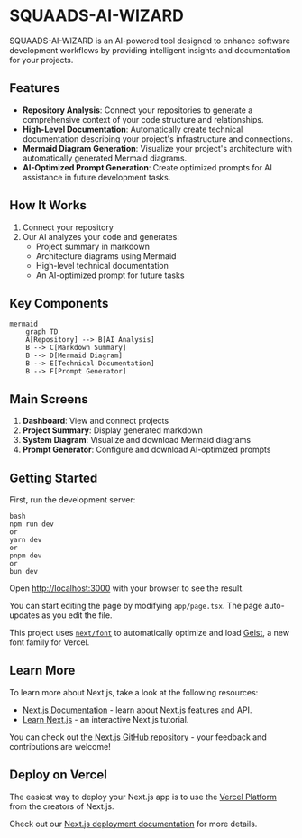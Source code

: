 # SQUAADS-AI-WIZARD

SQUAADS-AI-WIZARD is an AI-powered tool designed to enhance software development workflows by providing intelligent insights and documentation for your projects.

## Features

- **Repository Analysis**: Connect your repositories to generate a comprehensive context of your code structure and relationships.
- **High-Level Documentation**: Automatically create technical documentation describing your project's infrastructure and connections.
- **Mermaid Diagram Generation**: Visualize your project's architecture with automatically generated Mermaid diagrams.
- **AI-Optimized Prompt Generation**: Create optimized prompts for AI assistance in future development tasks.

## How It Works

1. Connect your repository
2. Our AI analyzes your code and generates:
   - Project summary in markdown
   - Architecture diagrams using Mermaid
   - High-level technical documentation
   - An AI-optimized prompt for future tasks

## Key Components
```
mermaid
    graph TD
    A[Repository] --> B[AI Analysis]
    B --> C[Markdown Summary]
    B --> D[Mermaid Diagram]
    B --> E[Technical Documentation]
    B --> F[Prompt Generator]
```

## Main Screens

1. **Dashboard**: View and connect projects
2. **Project Summary**: Display generated markdown
3. **System Diagram**: Visualize and download Mermaid diagrams
4. **Prompt Generator**: Configure and download AI-optimized prompts

## Getting Started

First, run the development server:
```
bash
npm run dev
or
yarn dev
or
pnpm dev
or
bun dev
```

Open [http://localhost:3000](http://localhost:3000) with your browser to see the result.

You can start editing the page by modifying `app/page.tsx`. The page auto-updates as you edit the file.

This project uses [`next/font`](https://nextjs.org/docs/app/building-your-application/optimizing/fonts) to automatically optimize and load [Geist](https://vercel.com/font), a new font family for Vercel.

## Learn More

To learn more about Next.js, take a look at the following resources:

- [Next.js Documentation](https://nextjs.org/docs) - learn about Next.js features and API.
- [Learn Next.js](https://nextjs.org/learn) - an interactive Next.js tutorial.

You can check out [the Next.js GitHub repository](https://github.com/vercel/next.js) - your feedback and contributions are welcome!

## Deploy on Vercel

The easiest way to deploy your Next.js app is to use the [Vercel Platform](https://vercel.com/new?utm_medium=default-template&filter=next.js&utm_source=create-next-app&utm_campaign=create-next-app-readme) from the creators of Next.js.

Check out our [Next.js deployment documentation](https://nextjs.org/docs/app/building-your-application/deploying) for more details.